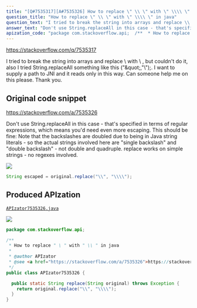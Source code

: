 ```yaml
---
title: "[Q#7535317][A#7535326] How to replace \" \\ \" with \" \\\\ \" in java"
question_title: "How to replace \" \\ \" with \" \\\\ \" in java"
question_text: "I tried to break the string into arrays and replace \\ with \\\\ , but couldn't do it, also I tried String.replaceAll something like this (\"\\\",\"\\\\\");.  I want to supply a path to JNI and it reads only in this way. Can someone help me on this please. Thank you."
answer_text: "Don't use String.replaceAll in this case - that's specified in terms of regular expressions, which means you'd need even more escaping. This should be fine: Note that the backslashes are doubled due to being in Java string literals - so the actual strings involved here are \"single backslash\" and \"double backslash\" - not double and quadruple. replace works on simple strings - no regexes involved."
apization_code: "package com.stackoverflow.api;  /**  * How to replace \" \\ \" with \" \\\\ \" in java  *  * @author APIzator  * @see <a href=\"https://stackoverflow.com/a/7535326\">https://stackoverflow.com/a/7535326</a>  */ public class APIzator7535326 {    public static String replace(String original) throws Exception {     return original.replace(\"\\\\\", \"\\\\\\\\\");   } }"
---
```


https://stackoverflow.com/q/7535317

I tried to break the string into arrays and replace \ with \\ , but couldn&#x27;t do it, also I tried String.replaceAll something like this (&quot;\&quot;,&quot;\\&quot;);.  I want to supply a path to JNI and it reads only in this way. Can someone help me on this please. Thank you.



## Original code snippet

https://stackoverflow.com/a/7535326

Don&#x27;t use String.replaceAll in this case - that&#x27;s specified in terms of regular expressions, which means you&#x27;d need even more escaping. This should be fine:
Note that the backslashes are doubled due to being in Java string literals - so the actual strings involved here are &quot;single backslash&quot; and &quot;double backslash&quot; - not double and quadruple.
replace works on simple strings - no regexes involved.

<div class="code-logo"><img src="/stackoverflow.png" /></div>

```java
String escaped = original.replace("\\", "\\\\");
```

## Produced APIzation

[`APIzator7535326.java`](https://github.com/pasqualesalza/apization-temp/raw/main/data/search/APIzator7535326.java)

<div class="code-logo"><img src="/apizator.png" /></div>

```java
package com.stackoverflow.api;

/**
 * How to replace " \ " with " \\ " in java
 *
 * @author APIzator
 * @see <a href="https://stackoverflow.com/a/7535326">https://stackoverflow.com/a/7535326</a>
 */
public class APIzator7535326 {

  public static String replace(String original) throws Exception {
    return original.replace("\\", "\\\\");
  }
}

```